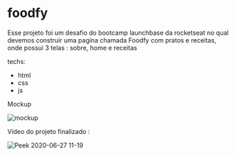 # foodfy
Esse projeto foi um desafio do bootcamp launchbase da rocketseat no qual devemos construir uma pagina chamada Foodfy com pratos e receitas, onde possui 3 telas : sobre, home e receitas

techs:
- html
- css
- js

Mockup

![mockup](https://user-images.githubusercontent.com/51785898/85924313-ef0d7400-b867-11ea-89b6-73ef2b42bdb4.png)

Vídeo do projeto finalizado : 

![Peek 2020-06-27 11-19](https://user-images.githubusercontent.com/51785898/85924358-2ed45b80-b868-11ea-958f-f009323023ed.gif)
